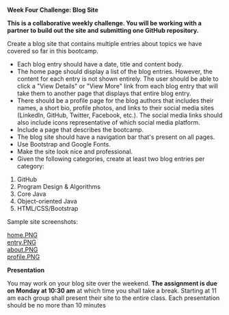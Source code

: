 **Week Four Challenge: Blog Site**

**This is a collaborative weekly challenge. You will be working with a partner to build out the site and submitting one GitHub repository.**

Create a blog site that contains multiple entries about topics we have covered so far in this bootcamp.

+ Each blog entry should have a date, title and content body.
+ The home page should display a list of the blog entries. However, the content for each entry is not shown entirely. The user should be able to click a "View Details" or "View More" link from each blog entry that will take them to another page that displays that entire blog entry.
+ There should be a profile page for the blog authors that includes their names, a short bio, profile photos, and links to their social media sites (LinkedIn, GitHub, Twitter, Facebook, etc.). The social media links should also include icons representative of which social media platform.
+ Include a page that describes the bootcamp.
+ The blog site should have a navigation bar that's present on all pages.
+ Use Bootstrap and Google Fonts.
+ Make the site look nice and professional.
+ Given the following categories, create at least two blog entries per category:

1. GitHub
1. Program Design & Algorithms
1. Core Java
1. Object-oriented Java
1. HTML/CSS/Bootstrap

Sample site screenshots:

[home.PNG](/src/main/resources/img)<br/>
[entry.PNG](/src/main/resources/img)<br/>
[about.PNG](/src/main/resources/img)<br/>
[profile.PNG](/src/main/resources/img)<br/>

**Presentation**

You may work on your blog site over the weekend. **The assignment is due on Monday at 10:30 am** at which time you shall take a break. Starting at 11 am each group shall present their site to the entire class. Each presentation should be no more than 10 minutes
